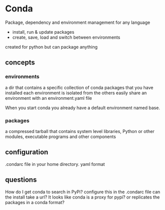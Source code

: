 # Conda

Package, dependency and environment management for any language

* install, run & update packages
* create, save, load and switch between environments

created for python but can package anything

## concepts

### environments

a dir that contains a specific collection of conda packages that you have installed
each environment is isolated from the others
easily share an environment with an environment.yaml file

When you start conda you already have a default environment named base.

### packages

a compressed tarball that contains system level libraries, Python or other modules, executable programs and other components

## configuration

.condarc file in your home directory.
yaml format

## questions

How do I get conda to search in PyPi?
    configure this in the .condarc file
    can the install take a url?
    It looks like conda is a proxy for pypi? or replicates the packages in a conda format?